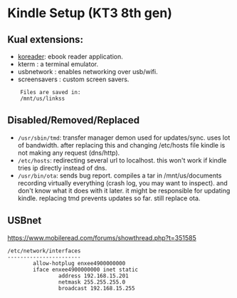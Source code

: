 Kindle Setup (KT3 8th gen)
==========================

## Kual extensions:
- [koreader](kindle/koreader.md): ebook reader application.
- kterm : a terminal emulator.
- usbnetwork : enables networking over usb/wifi.
- screensavers : custom screen savers.

```
    Files are saved in:
    /mnt/us/linkss
```

## Disabled/Removed/Replaced
- `/usr/sbin/tmd`: transfer manager demon
    used for updates/sync. uses lot of bandwidth.
    after replacing this and changing /etc/hosts file
    kindle is not making any request (dns/http).
- `/etc/hosts`: redirecting several url to localhost.
    this won't work if kindle tries ip directly instead
    of dns.
- `/usr/bin/ota`: 
    sends bug report. compiles a tar in /mnt/us/documents 
    recording virtually everything (crash log, you may want
    to inspect). and don't know what it does with it
    later. it might be
    responsible for updating kindle. replacing tmd
    prevents updates so far. still replace ota.

## USBnet 
https://www.mobileread.com/forums/showthread.php?t=351585

```
/etc/network/interfaces
-----------------------
        allow-hotplug enxee4900000000
        iface enxee4900000000 inet static
                address 192.168.15.201
                netmask 255.255.255.0
                broadcast 192.168.15.255
```
